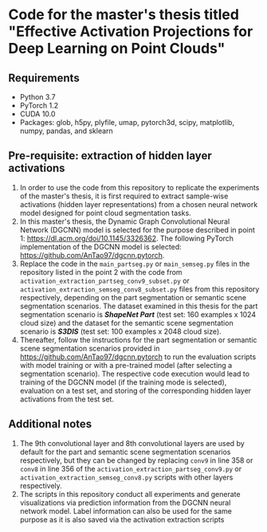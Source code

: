 # Code for the master's thesis titled "Effective Activation Projections for Deep Learning on Point Clouds"

## Requirements
* Python 3.7
* PyTorch 1.2
* CUDA 10.0
* Packages: glob, h5py, plyfile, umap, pytorch3d, scipy, matplotlib, numpy, pandas, and sklearn

## Pre-requisite: extraction of hidden layer activations

1. In order to use the code from this repository to replicate the experiments of the master's thesis, it is first required to extract sample-wise activations (hidden layer representations) from a chosen neural network model designed for point cloud segmentation tasks.
2. In this master's thesis, the Dynamic Graph Convolutional Neural Network (DGCNN) model is selected for the purpose described in point 1: https://dl.acm.org/doi/10.1145/3326362. The following PyTorch implementation of the DGCNN model is selected: https://github.com/AnTao97/dgcnn.pytorch.
3. Replace the code in the `main_partseg.py` or `main_semseg.py` files in the repository listed in the point 2 with the code from `activation_extraction_partseg_conv9_subset.py` or `activation_extraction_semseg_conv8_subset.py` files from this repository respectively, depending on the part segmentation or semantic scene segmentation scenarios. The dataset examined in this thesis for the part segmentation scenario is ***ShapeNet Part*** (test set: 160 examples x 1024 cloud size) and the dataset for the semantic scene segmentation scenario is ***S3DIS*** (test set: 100 examples x 2048 cloud size). 
4. Thereafter, follow the instructions for the part segmentation or semantic scene segmentation scenarios provided in https://github.com/AnTao97/dgcnn.pytorch to run the evaluation scripts with model training or with a pre-trained model (after selecting a segmentation scenario). The respective code execution would lead to training of the DGCNN model (if the training mode is selected), evaluation on a test set, and storing of the corresponding hidden layer activations from the test set.

## Additional notes

1. The 9th convolutional layer and 8th convolutional layers are used by default for the part and semantic scene segmentation scenarios respectively, but they can be changed by replacing `conv9` in line 358 or `conv8` in line 356 of the `activation_extraction_partseg_conv9.py` or `activation_extraction_semseg_conv8.py` scripts with other layers respectively.
2. The scripts in this repository conduct all experiments and generate visualizations via prediction information from the DGCNN neural network model. Label information can also be used for the same purpose as it is also saved via the activation extraction scripts

